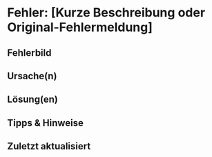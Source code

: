 # Fehler: [Kurze Beschreibung oder Original-Fehlermeldung]

## Fehlerbild

## Ursache(n)

## Lösung(en)

## Tipps & Hinweise

## Zuletzt aktualisiert
